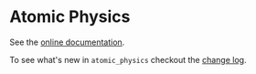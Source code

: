 # Atomic Physics

See the [online documentation](https://oxfordiontrapgroup.github.io/atomic_physics/).

To see what's new in `atomic_physics` checkout the [change log](https://oxfordiontrapgroup.github.io/atomic_physics/changes.html).